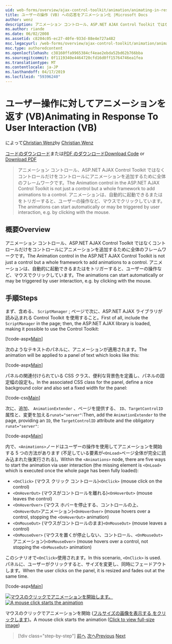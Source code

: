```yaml
---
uid: web-forms/overview/ajax-control-toolkit/animation/animating-in-response-to-user-interaction-vb
title: ユーザーの操作 (VB) への応答をアニメーション化 |Microsoft Docs
author: wenz
description: アニメーション コントロール、ASP.NET AJAX Control Toolkit ではなくコントロールだけをコントロールにアニメーションを追加するために全体のフレームワークです。 アニメーションが星できます.
ms.author: riande
ms.date: 06/02/2008
ms.assetid: c8204c05-ec27-40fe-933d-88e4e727a482
msc.legacyurl: /web-forms/overview/ajax-control-toolkit/animation/animating-in-response-to-user-interaction-vb
msc.type: authoredcontent
ms.openlocfilehash: c38160ffa9965384cf4eae2ebda52bd62b766bba
ms.sourcegitcommit: 0f1119340e4464720cfd16d0ff15764746ea1fea
ms.translationtype: MT
ms.contentlocale: ja-JP
ms.lasthandoff: 04/17/2019
ms.locfileid: "59396240"
---
```

# <a name="animating-in-response-to-user-interaction-vb"></a><span data-ttu-id="8ecc8-104">ユーザー操作に対してアニメーションを返す (VB)</span><span class="sxs-lookup"><span data-stu-id="8ecc8-104">Animating in Response To User Interaction (VB)</span></span>

<span data-ttu-id="8ecc8-105">によって[Christian Wenz](https://github.com/wenz)</span><span class="sxs-lookup"><span data-stu-id="8ecc8-105">by [Christian Wenz](https://github.com/wenz)</span></span>

<span data-ttu-id="8ecc8-106">[コードのダウンロード](http://download.microsoft.com/download/f/9/a/f9a26acd-8df4-4484-8a18-199e4598f411/Animation6.vb.zip)または[PDF のダウンロード](http://download.microsoft.com/download/6/7/1/6718d452-ff89-4d3f-a90e-c74ec2d636a3/animation6VB.pdf)</span><span class="sxs-lookup"><span data-stu-id="8ecc8-106">[Download Code](http://download.microsoft.com/download/f/9/a/f9a26acd-8df4-4484-8a18-199e4598f411/Animation6.vb.zip) or [Download PDF](http://download.microsoft.com/download/6/7/1/6718d452-ff89-4d3f-a90e-c74ec2d636a3/animation6VB.pdf)</span></span>

> <span data-ttu-id="8ecc8-107">アニメーション コントロール、ASP.NET AJAX Control Toolkit ではなくコントロールだけをコントロールにアニメーションを追加するために全体のフレームワークです。</span><span class="sxs-lookup"><span data-stu-id="8ecc8-107">The Animation control in the ASP.NET AJAX Control Toolkit is not just a control but a whole framework to add animations to a control.</span></span> <span data-ttu-id="8ecc8-108">アニメーションは、自動的に起動できるまたはをトリガーすると、ユーザーの操作など、マウスでクリックしています。</span><span class="sxs-lookup"><span data-stu-id="8ecc8-108">The animations can start automatically or may be triggered by user interaction, e.g. by clicking with the mouse.</span></span>


## <a name="overview"></a><span data-ttu-id="8ecc8-109">概要</span><span class="sxs-lookup"><span data-stu-id="8ecc8-109">Overview</span></span>

<span data-ttu-id="8ecc8-110">アニメーション コントロール、ASP.NET AJAX Control Toolkit ではなくコントロールだけをコントロールにアニメーションを追加するために全体のフレームワークです。</span><span class="sxs-lookup"><span data-stu-id="8ecc8-110">The Animation control in the ASP.NET AJAX Control Toolkit is not just a control but a whole framework to add animations to a control.</span></span> <span data-ttu-id="8ecc8-111">アニメーションは、自動的に起動できるまたはをトリガーすると、ユーザーの操作など、マウスでクリックしています。</span><span class="sxs-lookup"><span data-stu-id="8ecc8-111">The animations can start automatically or may be triggered by user interaction, e.g. by clicking with the mouse.</span></span>

## <a name="steps"></a><span data-ttu-id="8ecc8-112">手順</span><span class="sxs-lookup"><span data-stu-id="8ecc8-112">Steps</span></span>

<span data-ttu-id="8ecc8-113">まず、含める、 `ScriptManager` ; ページで次に、ASP.NET AJAX ライブラリが読み込まれる Control Toolkit を使用すること。</span><span class="sxs-lookup"><span data-stu-id="8ecc8-113">First of all, include the `ScriptManager` in the page; then, the ASP.NET AJAX library is loaded, making it possible to use the Control Toolkit:</span></span>

[!code-aspx[Main](animating-in-response-to-user-interaction-vb/samples/sample1.aspx)]

<span data-ttu-id="8ecc8-114">次のようなテキストのパネルに、アニメーションが適用されます。</span><span class="sxs-lookup"><span data-stu-id="8ecc8-114">The animation will be applied to a panel of text which looks like this:</span></span>

[!code-aspx[Main](animating-in-response-to-user-interaction-vb/samples/sample2.aspx)]

<span data-ttu-id="8ecc8-115">パネルの関連付けられている CSS クラス、便利な背景色を定義し、パネルの固定幅の設定も。</span><span class="sxs-lookup"><span data-stu-id="8ecc8-115">In the associated CSS class for the panel, define a nice background color and also set a fixed width for the panel:</span></span>

[!code-css[Main](animating-in-response-to-user-interaction-vb/samples/sample3.css)]

<span data-ttu-id="8ecc8-116">次に、追加、 `AnimationExtender` 、ページを提供する、 `ID`、`TargetControlID`属性と、変更を加える`runat="server"`:</span><span class="sxs-lookup"><span data-stu-id="8ecc8-116">Then, add the `AnimationExtender` to the page, providing an `ID`, the `TargetControlID` attribute and the obligatory `runat="server"`:</span></span>

[!code-aspx[Main](animating-in-response-to-user-interaction-vb/samples/sample4.aspx)]

<span data-ttu-id="8ecc8-117">内で、`<Animations>`ノードはユーザーの操作を使用してアニメーションを開始する 5 つの方法があります (不足している要素が`<OnLoad>`ページ全体が完全に読み込まれた後実行される)。</span><span class="sxs-lookup"><span data-stu-id="8ecc8-117">Within the `<Animations>` node, there are five ways to start the animation via user interaction (the missing element is `<OnLoad>` which is executed once the whole page has been fully loaded):</span></span>

- <span data-ttu-id="8ecc8-118">`<OnClick>` (マウス クリック コントロール)</span><span class="sxs-lookup"><span data-stu-id="8ecc8-118">`<OnClick>` (mouse click on the control)</span></span>
- <span data-ttu-id="8ecc8-119">`<OnHoverOut>` (マウスがコントロールを離れる)</span><span class="sxs-lookup"><span data-stu-id="8ecc8-119">`<OnHoverOut>` (mouse leaves the control)</span></span>
- <span data-ttu-id="8ecc8-120">`<OnHoverOver>` (マウス ホバーを停止する、コントロールの上、`<OnHoverOut>`アニメーション)</span><span class="sxs-lookup"><span data-stu-id="8ecc8-120">`<OnHoverOver>` (mouse hovers over a control, stopping the `<OnHoverOut>` animation)</span></span>
- <span data-ttu-id="8ecc8-121">`<OnMouseOut>` (マウスがコントロールのまま)</span><span class="sxs-lookup"><span data-stu-id="8ecc8-121">`<OnMouseOut>` (mouse leaves a control)</span></span>
- <span data-ttu-id="8ecc8-122">`<OnMouseOver>` (マウスを置くが停止しない、コントロール、`<OnMouseOut>`アニメーション)</span><span class="sxs-lookup"><span data-stu-id="8ecc8-122">`<OnMouseOver>` (mouse hovers over a control, not stopping the `<OnMouseOut>` animation)</span></span>

<span data-ttu-id="8ecc8-123">このシナリオで`<OnClick>`使用されます。</span><span class="sxs-lookup"><span data-stu-id="8ecc8-123">In this scenario, `<OnClick>` is used.</span></span> <span data-ttu-id="8ecc8-124">パネルに、ユーザーがクリックすると、サイズを変更し、同時にフェードアウトします。</span><span class="sxs-lookup"><span data-stu-id="8ecc8-124">When the user clicks on the panel, it is resized and fades out at the same time.</span></span>

[!code-aspx[Main](animating-in-response-to-user-interaction-vb/samples/sample5.aspx)]


<span data-ttu-id="8ecc8-125">[![マウスのクリックでアニメーションを開始します。](animating-in-response-to-user-interaction-vb/_static/image2.png)](animating-in-response-to-user-interaction-vb/_static/image1.png)</span><span class="sxs-lookup"><span data-stu-id="8ecc8-125">[![A mouse click starts the animation](animating-in-response-to-user-interaction-vb/_static/image2.png)](animating-in-response-to-user-interaction-vb/_static/image1.png)</span></span>

<span data-ttu-id="8ecc8-126">マウスのクリックでアニメーションを開始 ([フルサイズの画像を表示する をクリックします](animating-in-response-to-user-interaction-vb/_static/image3.png))。</span><span class="sxs-lookup"><span data-stu-id="8ecc8-126">A mouse click starts the animation ([Click to view full-size image](animating-in-response-to-user-interaction-vb/_static/image3.png))</span></span>

> [!div class="step-by-step"]
> <span data-ttu-id="8ecc8-127">[前へ](picking-one-animation-out-of-a-list-vb.md)
> [次へ](disabling-actions-during-animation-vb.md)</span><span class="sxs-lookup"><span data-stu-id="8ecc8-127">[Previous](picking-one-animation-out-of-a-list-vb.md)
[Next](disabling-actions-during-animation-vb.md)</span></span>
